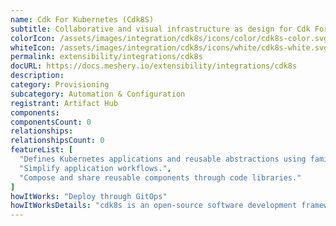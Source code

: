 ```yaml
---
name: Cdk For Kubernetes (Cdk8S)
subtitle: Collaborative and visual infrastructure as design for Cdk For Kubernetes (Cdk8S)
colorIcon: /assets/images/integration/cdk8s/icons/color/cdk8s-color.svg
whiteIcon: /assets/images/integration/cdk8s/icons/white/cdk8s-white.svg
permalink: extensibility/integrations/cdk8s
docURL: https://docs.meshery.io/extensibility/integrations/cdk8s
description: 
category: Provisioning
subcategory: Automation & Configuration
registrant: Artifact Hub
components: 
componentsCount: 0
relationships: 
relationshipsCount: 0
featureList: [
  "Defines Kubernetes applications and reusable abstractions using familiar programming languages.",
  "Simplify application workflows.",
  "Compose and share reusable components through code libraries."
]
howItWorks: "Deploy through GitOps"
howItWorksDetails: "cdk8s is an open-source software development framework for defining Kubernetes applications and reusable abstractions using familiar programming languages and rich object-oriented APIs. cdk8s apps synthesize into standard Kubernetes manifests which can be applied to any Kubernetes cluster."
---
```

